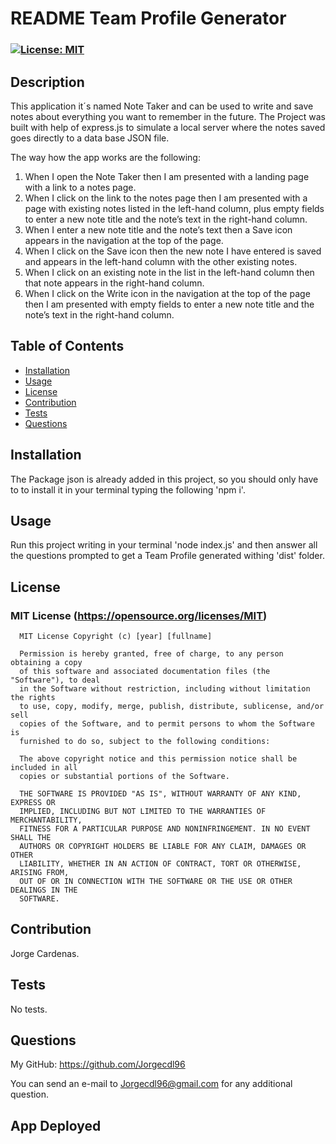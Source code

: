 # README Team Profile Generator

  ### [![License: MIT](https://img.shields.io/badge/License-MIT-yellow.svg)](https://opensource.org/licenses/MIT)


## Description

This application it´s named Note Taker and can be used to write and save notes about everything you want to remember in the future. The Project was built with help of express.js to simulate a local server where the notes saved goes directly to a data base JSON file.

The way how the app works are the following:

1. When I open the Note Taker then I am presented with a landing page with a link to a notes page.
2. When I click on the link to the notes page then I am presented with a page with existing notes listed in the left-hand column, plus empty fields to enter a new note title and the note’s text in the right-hand column.
3. When I enter a new note title and the note’s text then a Save icon appears in the navigation at the top of the page.
4. When I click on the Save icon then the new note I have entered is saved and appears in the left-hand column with the other existing notes.
5. When I click on an existing note in the list in the left-hand column then that note appears in the right-hand column.
6. When I click on the Write icon in the navigation at the top of the page then I am presented with empty fields to enter a new note title and the note’s text in the right-hand column.


## Table of Contents

  - [Installation](#installation)
  - [Usage](#usage)
  - [License](#license)
  - [Contribution](#contribution)
  - [Tests](#tests)
  - [Questions](#questions)

## Installation

The Package json is already added in this project, so you should only have to to install it in your terminal typing the following 'npm i'.

## Usage

Run this project writing in your terminal 'node index.js' and then answer all the questions prompted to get a Team Profile generated withing 'dist' folder.

## License

### MIT License (https://opensource.org/licenses/MIT)

      MIT License Copyright (c) [year] [fullname]
      
      Permission is hereby granted, free of charge, to any person obtaining a copy
      of this software and associated documentation files (the "Software"), to deal
      in the Software without restriction, including without limitation the rights
      to use, copy, modify, merge, publish, distribute, sublicense, and/or sell
      copies of the Software, and to permit persons to whom the Software is
      furnished to do so, subject to the following conditions:
      
      The above copyright notice and this permission notice shall be included in all
      copies or substantial portions of the Software.
      
      THE SOFTWARE IS PROVIDED "AS IS", WITHOUT WARRANTY OF ANY KIND, EXPRESS OR
      IMPLIED, INCLUDING BUT NOT LIMITED TO THE WARRANTIES OF MERCHANTABILITY,
      FITNESS FOR A PARTICULAR PURPOSE AND NONINFRINGEMENT. IN NO EVENT SHALL THE
      AUTHORS OR COPYRIGHT HOLDERS BE LIABLE FOR ANY CLAIM, DAMAGES OR OTHER
      LIABILITY, WHETHER IN AN ACTION OF CONTRACT, TORT OR OTHERWISE, ARISING FROM,
      OUT OF OR IN CONNECTION WITH THE SOFTWARE OR THE USE OR OTHER DEALINGS IN THE
      SOFTWARE.

## Contribution

Jorge Cardenas.

## Tests

No tests.

## Questions

My GitHub: https://github.com/Jorgecdl96

You can send an e-mail to Jorgecdl96@gmail.com for any additional question.

## App Deployed

